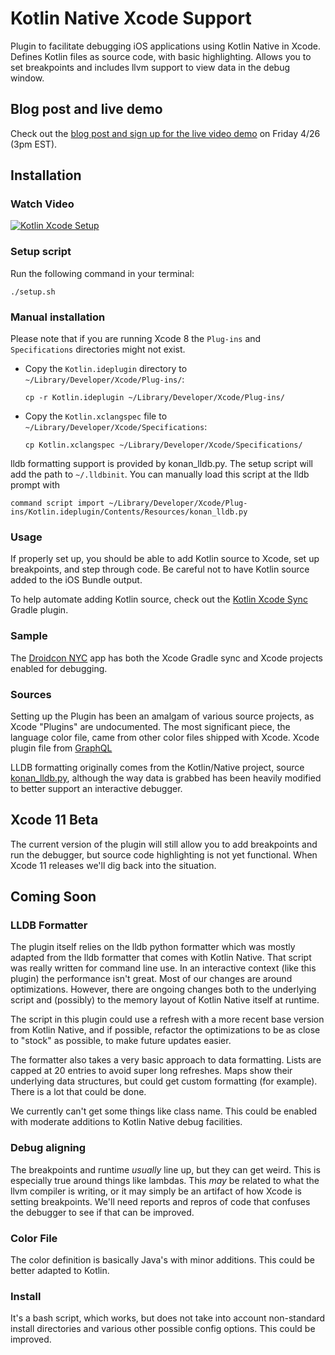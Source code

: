 # Kotlin Native Xcode Support

Plugin to facilitate debugging iOS applications using Kotlin Native in Xcode.
Defines Kotlin files as source code, with basic highlighting. Allows you to
set breakpoints and includes llvm support to view data in the debug window.

## Blog post and live demo

Check out the [blog post and sign up for the live video demo](https://medium.com/@kpgalligan/kotlin-xcode-plugin-64f52ff8dc2a) on Friday 4/26 (3pm EST).

## Installation

### Watch Video

[![Kotlin Xcode Setup](https://img.youtube.com/vi/CqzSyWI_esY/0.jpg)](https://www.youtube.com/watch?v=CqzSyWI_esY)

### Setup script

Run the following command in your terminal:

```
./setup.sh
```

### Manual installation

Please note that if you are running Xcode 8 the `Plug-ins` and `Specifications` directories might not exist.

- Copy the `Kotlin.ideplugin` directory to `~/Library/Developer/Xcode/Plug-ins/`:

	```
	cp -r Kotlin.ideplugin ~/Library/Developer/Xcode/Plug-ins/
	```
- Copy the `Kotlin.xclangspec` file to `~/Library/Developer/Xcode/Specifications`:

	```
	cp Kotlin.xclangspec ~/Library/Developer/Xcode/Specifications/
	```

lldb formatting support is provided by konan_lldb.py. The setup script will add
the path to `~/.lldbinit`. You can manually load this script at the lldb prompt
with

```
command script import ~/Library/Developer/Xcode/Plug-ins/Kotlin.ideplugin/Contents/Resources/konan_lldb.py
```

### Usage

If properly set up, you should be able to add Kotlin source to Xcode, set up breakpoints, and step through code.
Be careful not to have Kotlin source added to the iOS Bundle output.

To help automate adding Kotlin source, check out the [Kotlin Xcode Sync](https://github.com/touchlab/KotlinXcodeSync) Gradle plugin.

### Sample

The [Droidcon NYC](https://github.com/touchlab/DroidconKotlin/) app has both the Xcode Gradle sync and Xcode projects enabled for debugging.

### Sources

Setting up the Plugin has been an amalgam of various source projects, as Xcode "Plugins"
are undocumented. The most significant piece, the language color file, came from other color 
files shipped with Xcode. Xcode plugin file from [GraphQL](https://github.com/apollographql/xcode-graphql/blob/master/GraphQL.ideplugin/Contents/Resources/GraphQL.xcplugindata)

LLDB formatting originally comes from the Kotlin/Native project, source [konan_lldb.py](https://github.com/JetBrains/kotlin-native/blob/dbb162a4b523071f31913e888e212df344a1b61e/llvmDebugInfoC/src/scripts/konan_lldb.py), although the way data is grabbed has been heavily modified to better
support an interactive debugger.

## Xcode 11 Beta

The current version of the plugin will still allow you to add breakpoints and run the debugger, but source code highlighting is not yet functional. When Xcode 11 releases
we'll dig back into the situation.

## Coming Soon

### LLDB Formatter

The plugin itself relies on the lldb python formatter which was mostly adapted from the lldb formatter that comes with Kotlin Native. That script was really written for command line use. In an interactive context (like this plugin) the performance isn't great. Most of our changes are around optimizations. However, there are ongoing changes both to the underlying script and (possibly) to the memory layout of Kotlin Native itself at runtime.

The script in this plugin could use a refresh with a more recent base version from Kotlin Native, and if possible, refactor the optimizations to be as close to "stock" as possible, to make future updates easier.

The formatter also takes a very basic approach to data formatting. Lists are capped at 20 entries to avoid super long refreshes. Maps show their underlying data structures, but could get custom formatting (for example). There is a lot that could be done.

We currently can't get some things like class name. This could be enabled with moderate additions to Kotlin Native debug facilities.

### Debug aligning

The breakpoints and runtime *usually* line up, but they can get weird. This is especially true around things like lambdas. This *may* be related to what the llvm compiler is writing, or it may simply be an artifact of how Xcode is setting breakpoints. We'll need reports and repros of code that confuses the debugger to see if that can be improved.

### Color File

The color definition is basically Java's with minor additions. This could be better adapted to Kotlin.

### Install

It's a bash script, which works, but does not take into account non-standard install directories and various other possible config options. This could be improved.
